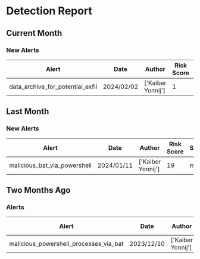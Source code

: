 # Detection Report
## Current Month
### New Alerts
| Alert | Date | Author | Risk Score | Severity |
| --- | --- | --- | --- | --- |
|data_archive_for_potential_exfil|2024/02/02|['Kaiber Yonnij']|1|medium|
## Last Month
### New Alerts
| Alert | Date | Author | Risk Score | Severity |
| --- | --- | --- | --- | --- |
|malicious_bat_via_powershell|2024/01/11|['Kaiber Yonnij']|19|medium|
## Two Months Ago
### Alerts
| Alert | Date | Author | Risk Score | Severity |
| --- | --- | --- | --- | --- |
|malicious_powershell_processes_via_bat|2023/12/10|['Kaiber Yonnij']|20|medium|
